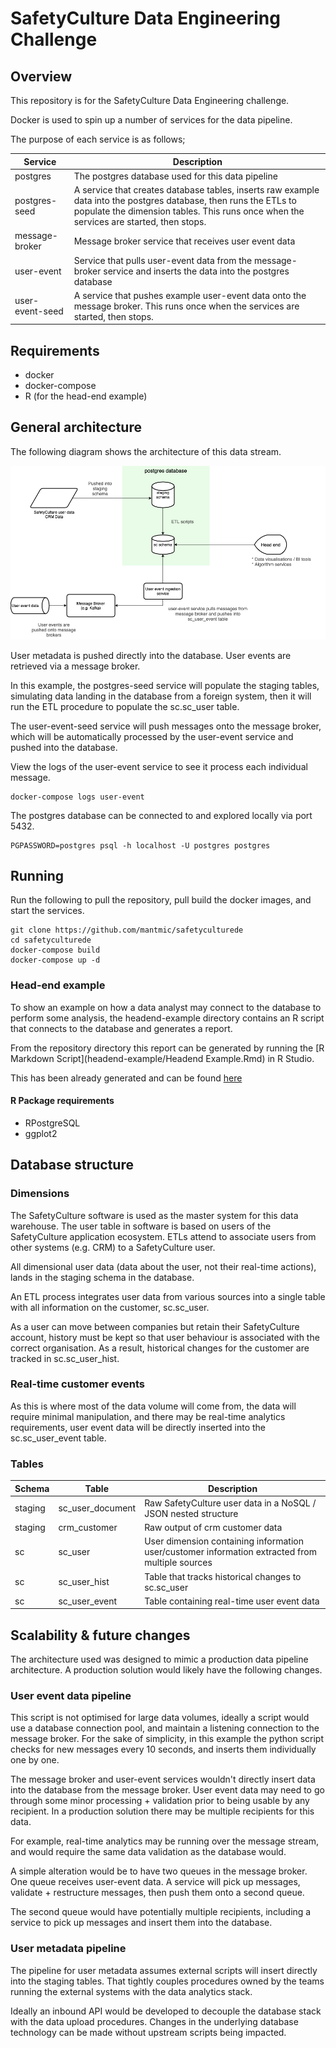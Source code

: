 # SafetyCulture Data Engineering Challenge

## Overview
This repository is for the SafetyCulture Data Engineering challenge.

Docker is used to spin up a number of services for the data pipeline.

The purpose of each service is as follows;

| Service  | Description |
| ------------- | ------------- |
| postgres  | The postgres database used for this data pipeline |
| postgres-seed  | A service that creates database tables, inserts raw example data into the postgres database, then runs the ETLs to populate the dimension tables. This runs once when the services are started, then stops.  |
| message-broker  | Message broker service that receives user event data  |
| user-event  | Service that pulls user-event data from the message-broker service and inserts the data into the postgres database |
| user-event-seed  | A service that pushes example user-event data onto the message broker. This runs once when the services are started, then stops.  |

## Requirements

* docker
* docker-compose
* R (for the head-end example)

## General architecture

The following diagram shows the architecture of this data stream.

![architecture diagram](https://raw.githubusercontent.com/mantmic/safetycultureda/master/images/diagram.png "Data architecture")


User metadata is pushed directly into the database. User events are retrieved via a message broker.

In this example, the postgres-seed service will populate the staging tables, simulating data landing in the database from a foreign system, then it will run the ETL procedure to populate the sc.sc_user table.

The user-event-seed service will push messages onto the message broker, which will be automatically processed by the user-event service and pushed into the database.

View the logs of the user-event service to see it process each individual message.
```
docker-compose logs user-event
```

The postgres database can be connected to and explored locally via port 5432.

```
PGPASSWORD=postgres psql -h localhost -U postgres postgres
```

## Running

Run the following to pull the repository, pull build the docker images, and start the services.

```
git clone https://github.com/mantmic/safetyculturede
cd safetyculturede
docker-compose build
docker-compose up -d
```

### Head-end example

To show an example on how a data analyst may connect to the database to perform some analysis, the headend-example directory contains an R script that connects to the database and generates a report.

From the repository directory this report can be generated by running the [R Markdown Script](headend-example/Headend Example.Rmd) in R Studio.

This has been already generated and can be found [here](headend-example/Headend_Example.html)

#### R Package requirements
* RPostgreSQL
* ggplot2

## Database structure

### Dimensions

The SafetyCulture software is used as the master system for this data warehouse. The user table in software is based on users of the SafetyCulture application ecosystem. ETLs attend to associate users from other systems (e.g. CRM) to a SafetyCulture user.

All dimensional user data (data about the user, not their real-time actions), lands in the staging schema in the database.

An ETL process integrates user data from various sources into a single table with all information on the customer, sc.sc_user.

As a user can move between companies but retain their SafetyCulture account, history must be kept so that user behaviour is associated with the correct organisation. As a result, historical changes for the customer are tracked in sc.sc_user_hist.


### Real-time customer events

As this is where most of the data volume will come from, the data will require minimal manipulation, and there may be real-time analytics requirements, user event data will be directly inserted into the sc.sc_user_event table.

### Tables

| Schema  | Table | Description |
| ------------- | ------------- | ------------- |
| staging  | sc_user_document | Raw SafetyCulture user data in a NoSQL / JSON nested structure |
| staging  | crm_customer | Raw output of crm customer data |
| sc  | sc_user | User dimension containing information user/customer information extracted from multiple sources |
| sc  | sc_user_hist | Table that tracks historical changes to sc.sc_user |
| sc  | sc_user_event | Table containing real-time user event data |


## Scalability & future changes

The architecture used was designed to mimic a production data pipeline architecture. A production solution would likely have the following changes.

### User event data pipeline

This script is not optimised for large data volumes, ideally a script would use a database connection pool, and maintain a listening connection to the message broker. For the sake of simplicity, in this example the python script checks for new messages every 10 seconds, and inserts them individually one by one.

The message broker and user-event services wouldn't directly insert data into the database from the message broker. User event data may need to go through some minor processing + validation prior to being usable by any recipient. In a production solution there may be multiple recipients for this data.

For example, real-time analytics may be running over the message stream, and would require the same data validation as the database would.

A simple alteration would be to have two queues in the message broker. One queue receives user-event data. A service will pick up messages, validate + restructure messages, then push them onto a second queue.

The second queue would have potentially multiple recipients, including a service to pick up messages and insert them into the database.

### User metadata pipeline

The pipeline for user metadata assumes external scripts will insert directly into the staging tables. That tightly couples procedures owned by the teams running the external systems with the data analytics stack.

Ideally an inbound API would be developed to decouple the database stack with the data upload procedures. Changes in the underlying database technology can be made without upstream scripts being impacted.
